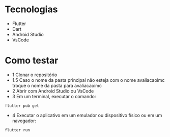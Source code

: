 # Tecnologias
- Flutter
- Dart
- Android Studio
- VsCode
# Como testar
- 1 Clonar o repositório
 - 1.5 Caso o nome da pasta principal não esteja com o nome avaliacaoimc troque o nome da pasta para avaliacaoimc
- 2 Abrir com Android Studio ou VsCode
- 3 Em um terminal, executar o comando:
```
flutter pub get
```
- 4 Executar o aplicativo em um emulador ou dispositivo físico ou em um navegador:
```
flutter run
```
